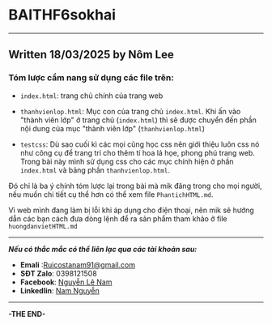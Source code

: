 # BAITHF6sokhai
---
## Written 18/03/2025 by Nôm Lee 

### Tóm lược cẩm nang sử dụng các file trên:

+ `index.html`: trang chủ chính của trang web

+ `thanhvienlop.html`: Mục con của trang chủ `index.html`. Khi ấn vào "thành viên lớp" ở trang chủ (`index.html`) thì sẽ được chuyển đến phần nội dung của mục "thành viên lớp" (`thanhvienlop.html`)

+ `testcss`: Dù sao cuối kì các mọi cũng học css nên giới thiệu luôn css nó như công cụ để trang trí cho thêm tí hoa lá họe, phong phú trang web. Trong bài này mình sử dụng css cho các mục chính hiện ở phần `index.html` và bảng phần `thanhvienlop.html`.

Đó chỉ là ba ý chính tóm lược lại trong bài mà mik đăng trong cho mọi người, nếu muốn chi tiết cụ thể hơn có thể xem file `PhantichHTML.md`. 

Vì web mình đang làm bị lỗi khi áp dụng cho điện thoại, nên mik sẽ hướng dẫn các bạn cách đưa dòng lệnh để ra sản phẩm tham khảo ở file `huongdanvietHTML.md`

***

***Nếu có thắc mắc có thể liên lạc qua các tài khoản sau:***

- **Emali** :Ruicostanam91@gmail.com
- **SĐT Zalo**: 0398121508
- **Facebook**: [Nguyễn Lê Nam](https://www.facebook.com/profile.php?id=100083199168370&locale=vi_VN)
- **Linkedlin**: [Nam Nguyễn](https://www.linkedin.com/in/nam-nguy%E1%BB%85n-50783133b/)

***
**-THE END-**
